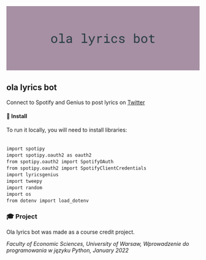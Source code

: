 ![ola lyrics bot](Images/image.png)
## ola lyrics bot
Connect to Spotify and Genius to post lyrics on [Twitter](https://twitter.com/olalyricsbot)

#### 🔧 Install
To run it locally, you will need to install libraries:

<code>
import spotipy    
import spotipy.oauth2 as oauth2
from spotipy.oauth2 import SpotifyOAuth
from spotipy.oauth2 import SpotifyClientCredentials
import lyricsgenius    
import tweepy    
import random   
import os   
from dotenv import load_dotenv
</code>

### 🎓 Project
Ola lyrics bot was made as a course credit project.

*Faculty of Economic Sciences, University of Warsaw,
Wprowadzenie do programowania w języku Python, January 2022* 